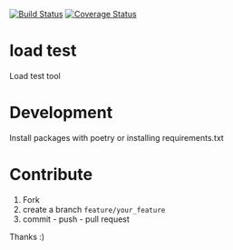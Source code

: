
[![Build Status](https://travis-ci.org/sonic182/load_test_aiohttp.svg?branch=master)](https://travis-ci.org/sonic182/load_test_aiohttp)
[![Coverage Status](https://coveralls.io/repos/github/sonic182/load_test_aiohttp/badge.svg?branch=master)](https://coveralls.io/github/sonic182/load_test_aiohttp?branch=master)

# load test

Load test tool

# Development

Install packages with poetry or installing requirements.txt

# Contribute

1. Fork
2. create a branch `feature/your_feature`
3. commit - push - pull request

Thanks :)
